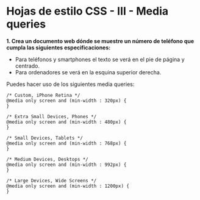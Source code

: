 # Hojas de estilo CSS - III - Media queries

**1. Crea un documento web dónde se muestre un número de teléfono que cumpla las siguientes especificaciones:**
- Para teléfonos y smartphones el texto se verá en el pie de página y centrado.
- Para ordenadores se verá en la esquina superior derecha.

Puedes hacer uso de los siguientes media queries:
~~~
/* Custom, iPhone Retina */ 
@media only screen and (min-width : 320px) {
}

/* Extra Small Devices, Phones */ 
@media only screen and (min-width : 480px) {
}

/* Small Devices, Tablets */
@media only screen and (min-width : 768px) {
}

/* Medium Devices, Desktops */
@media only screen and (min-width : 992px) {
}

/* Large Devices, Wide Screens */
@media only screen and (min-width : 1200px) {
}
~~~
